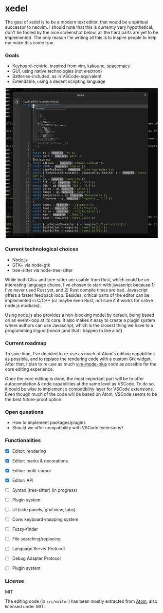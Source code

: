 
# xedel

The goal of xedel is to be a modern text editor, that would be a spiritual successor to neovim.
I should note that this is currently very hypothetical, don't be fooled by the nice screenshot
below, all the hard parts are yet to be implemented. The only reason I'm writing all
this is to inspire people to help me make this come true.

### Goals
 - Keyboard-centric, inspired from vim, kakoune, spacemacs
 - GUI, using native technologies (not electron)
 - Batteries-included, as in VSCode-equivalent
 - Extendable, using a decent scripting language

<p align="center">
  <img
    src="./static/demo.gif"
    style="width: 500px; height: auto"
  />
</p>

### Current technological choices
 - Node.js
 - GTK+ via node-gtk
 - tree-sitter via node-tree-sitter

While both Gtk+ and tree-sitter are usable from Rust, which could be an interesting language
choice, I've chosen to start with javascript because 1) I've never used Rust yet, and 2) Rust
compile times are bad, Javascript offers a faster feedback loop. Besides, critical parts of
the editor can be implemented in C/C++ (or maybe even Rust, not sure if it works for native
node.js modules).

Using node.js also provides a non-blocking model by default, being based on an event-loop at its
core. It also makes it easy to create a plugin system where authors can use Javascript, which is
the closest thing we have to a programming *lingua franca* (and that I happen to like a lot).

### Current roadmap

To save time, I've decided to re-use as much of Atom's editing capabilities as possible, and
to replace the rendering code with a custom Gtk widget.
After that, I plan to re-use as much [vim-mode-plus](https://github.com/t9md/atom-vim-mode-plus)
code as possible for the core editing experience.

Once the core editing is done, the most important part will be to offer autocompletion & code
capabilities at the same level as VSCode. To do so, it could be wise to implement a compatibility
layer for VSCode extensions. Even though much of the code will be based on Atom, VSCode seems
to be the best future-proof option.

### Open questions

 - How to implement packages/plugins
 - Should we offer compatibility with VSCode extensions?

### Functionalities
 - [x] Editor: rendering
 - [x] Editor: marks & decorations
 - [x] Editor: multi-cursor
 - [x] Editor: API
 - [ ] Syntax (tree-sitter) (in progress)
 - [ ] Plugin system
 - [ ] UI (side panels, grid view, tabs)
 - [ ] Core: keyboard-mapping system
 - [ ] Fuzzy-finder
 - [ ] File searching/replacing
 - [ ] Language Server Protocol
 - [ ] Debug Adapter Protocol
 - [ ] Plugin system


### License

MIT

The editing code (in `src/editor`) has been mostly extracted from
[Atom](https://github.com/atom/atom), also licensed under MIT.
